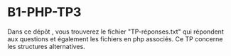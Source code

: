 # B1-PHP-TP3
Dans ce dépôt , vous trouverez le fichier "TP-réponses.txt" qui répondent aux questions et également les fichiers en php associés.
Ce TP concerne les structures alternatives.
